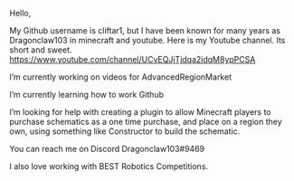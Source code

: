 Hello,

My Github username is cliftar1, but I have been known for many years as Dragonclaw103 in minecraft and youtube.
Here is my Youtube channel.  Its short and sweet.  https://www.youtube.com/channel/UCvEQJjTjdqa2idqM8ypPCSA

I’m currently working on videos for AdvancedRegionMarket

I’m currently learning how to work Github

I’m looking for help with creating a plugin to allow Minecraft players to purchase schematics as a one time purchase, and place on a region they own, using something like Constructor to build the schematic.

You can reach me on Discord Dragonclaw103#9469

I also love working with BEST Robotics Competitions.
